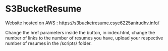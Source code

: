# S3BucketResume

Website hosted on AWS : https://s3bucketresume.csye6225anirudhv.info/


Change the href parameters inside the button, in index.html, change the number of links to the number of resumes you have, upload your respective number of resumes in the /scripts/ folder.
